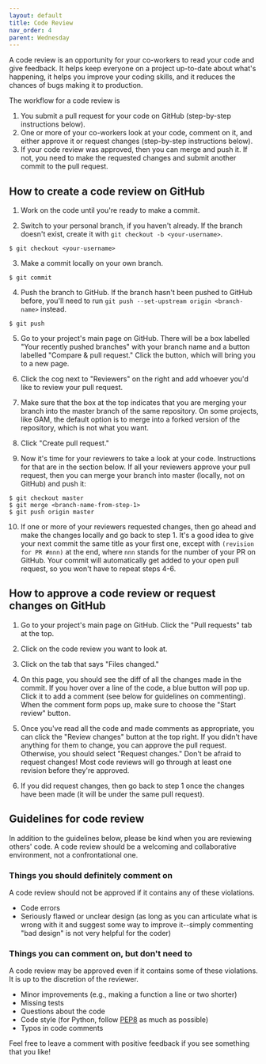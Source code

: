 ```yaml
---
layout: default
title: Code Review
nav_order: 4
parent: Wednesday 
---
```


A code review is an opportunity for your co-workers to read your code and give feedback. It helps keep everyone on a project up-to-date about what's happening, it helps you improve your coding skills, and it reduces the chances of bugs making it to production.

The workflow for a code review is

1. You submit a pull request for your code on GitHub (step-by-step instructions below).
2. One or more of your co-workers look at your code, comment on it, and either approve it or request changes (step-by-step instructions below).
3. If your code review was approved, then you can merge and push it. If not, you need to make the requested changes and submit another commit to the pull request.

## How to create a code review on GitHub

1. Work on the code until you're ready to make a commit.

2. Switch to your personal branch, if you haven't already. If the branch doesn't exist, create it with `git checkout -b <your-username>`.
```
$ git checkout <your-username>
```

3. Make a commit locally on your own branch.
```
$ git commit
```

4. Push the branch to GitHub. If the branch hasn't been pushed to GitHub before, you'll need to run `git push --set-upstream origin <branch-name>` instead.
```
$ git push
```

5. Go to your project's main page on GitHub. There will be a box labelled "Your recently pushed branches" with your branch name and a button labelled "Compare & pull request." Click the button, which will bring you to a new page.

6. Click the cog next to "Reviewers" on the right and add whoever you'd like to review your pull request.

7. Make sure that the box at the top indicates that you are merging your branch into the master branch of the same repository. On some projects, like GAM, the default option is to merge into a forked version of the repository, which is not what you want.

8. Click "Create pull request."

9. Now it's time for your reviewers to take a look at your code. Instructions for that are in the section below. If all your reviewers approve your pull request, then you can merge your branch into master (locally, not on GitHub) and push it:
```
$ git checkout master
$ git merge <branch-name-from-step-1>
$ git push origin master
```

10. If one or more of your reviewers requested changes, then go ahead and make the changes locally and go back to step 1. It's a good idea to give your next commit the same title as your first one, except with `(revision for PR #nnn)` at the end, where `nnn` stands for the number of your PR on GitHub. Your commit will automatically get added to your open pull request, so you won't have to repeat steps 4-6.


## How to approve a code review or request changes on GitHub

1. Go to your project's main page on GitHub. Click the "Pull requests" tab at the top.

2. Click on the code review you want to look at.

3. Click on the tab that says "Files changed."

4. On this page, you should see the diff of all the changes made in the commit. If you hover over a line of the code, a blue button will pop up. Click it to add a comment (see below for guidelines on commenting). When the comment form pops up, make sure to choose the "Start review" button.

5. Once you've read all the code and made comments as appropriate, you can click the "Review changes" button at the top right. If you didn't have anything for them to change, you can approve the pull request. Otherwise, you should select "Request changes." Don't be afraid to request changes! Most code reviews will go through at least one revision before they're approved.

6. If you did request changes, then go back to step 1 once the changes have been made (it will be under the same pull request).


## Guidelines for code review
In addition to the guidelines below, please be kind when you are reviewing others' code. A code review should be a welcoming and collaborative environment, not a confrontational one.

### Things you should definitely comment on
A code review should not be approved if it contains any of these violations.

- Code errors
- Seriously flawed or unclear design (as long as you can articulate what is wrong with it and suggest some way to improve it--simply commenting "bad design" is not very helpful for the coder)


### Things you can comment on, but don't need to
A code review may be approved even if it contains some of these violations. It is up to the discretion of the reviewer.

- Minor improvements (e.g., making a function a line or two shorter)
- Missing tests
- Questions about the code
- Code style (for Python, follow [PEP8](https://www.python.org/dev/peps/pep-0008/) as much as possible)
- Typos in code comments

Feel free to leave a comment with positive feedback if you see something that you like!
